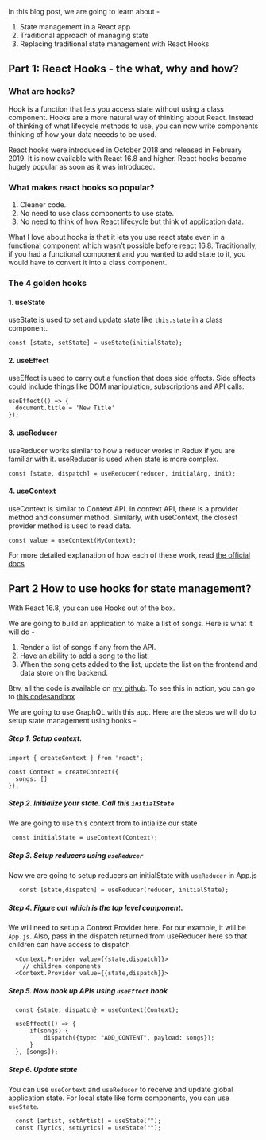 
In this blog post, we are going to learn about -
1. State management in a React app
1. Traditional approach of managing state
1. Replacing traditional state management with React Hooks

## Part 1: React Hooks - the what, why and how?

### What are hooks?

Hook is a function that lets you access state without using a class component. 
Hooks are a more natural way of thinking about React. Instead of thinking of what lifecycle methods to use, you can now write components thinking of how your data neeeds to be used. 


React hooks were introduced in October 2018 and released in February 2019.
It is now available with React 16.8 and higher. React hooks became hugely popular as soon as it was introduced.

### What makes react hooks so popular? 
1. Cleaner code.
2. No need to use class components to use state.
3. No need to think of how React lifecycle but think of application data. 

What I love about hooks is that it lets you use react state even in a functional component which wasn’t possible before react 16.8. Traditionally, if you had a functional component and you wanted to add state to it, you would have to convert it into a class component.

### The 4 golden hooks

#### 1. useState

useState is used to set and update state like `this.state` in a class component.

```
const [state, setState] = useState(initialState); 
```

#### 2. useEffect

useEffect is used to carry out a function that does side effects. Side effects could include things like DOM manipulation, subscriptions and API calls.

``` 
useEffect(() => {
  document.title = 'New Title' 
});

```


#### 3. useReducer

useReducer works similar to how a reducer works in Redux if you are familiar with it. useReducer is used when state is more complex.

```
const [state, dispatch] = useReducer(reducer, initialArg, init);
```

#### 4. useContext
useContext is similar to Context API. In context API, there is a provider method and consumer method. Similarly, with useContext, the closest provider method is used to read data.

```
const value = useContext(MyContext);
```
For more detailed explanation of how each of these work, read [the official docs](https://reactjs.org/docs/hooks-reference.html#usestate)


## Part 2 How to use hooks for state management?

With React 16.8, you can use Hooks out of the box.

We are going to build an application to make a list of songs. Here is what it will do - 

1.  Render a list of songs if any from the API. 
2. Have an ability to add a song to the list. 
3. When the song gets added to the list, update the list on the frontend and data store on the backend. 

Btw, all the code is available on [my github](https://github.com/shrutikapoor08/hooks-graphql). To see this in action, you can go to [this codesandbox](tinyurl.com/hooksgql)

We are going to use GraphQL with this app. Here are the steps we will do to setup state management using hooks - 

##### Step 1. Setup context.


```
import { createContext } from 'react';

const Context = createContext({
  songs: []
});
```

##### Step 2. Initialize your state. Call this `initialState`

We are going to use this context from to intialize our state
```
 const initialState = useContext(Context);   
```

##### Step 3. Setup reducers using `useReducer`

  Now we are going to setup reducers an initialState with `useReducer` in App.js

```    
   const [state,dispatch] = useReducer(reducer, initialState);
```

##### Step 4. Figure out which is the top level component. 
We will need to setup a Context Provider here. For our example, it will be `App.js`. Also, pass in the dispatch returned from useReducer here so that children can have access to dispatch
``` 
  <Context.Provider value={{state,dispatch}}>
    // children components
  <Context.Provider value={{state,dispatch}}>
```


##### Step 5. Now hook up APIs using `useEffect` hook
```
  const {state, dispatch} = useContext(Context);

  useEffect(() => {
      if(songs) {
          dispatch({type: "ADD_CONTENT", payload: songs});
      }
  }, [songs]);
```

##### Step 6. Update state
You can use `useContext` and `useReducer` to receive and update global application state. For local state like form components, you can use `useState`.

```
  const [artist, setArtist] = useState("");
  const [lyrics, setLyrics] = useState("");
```

